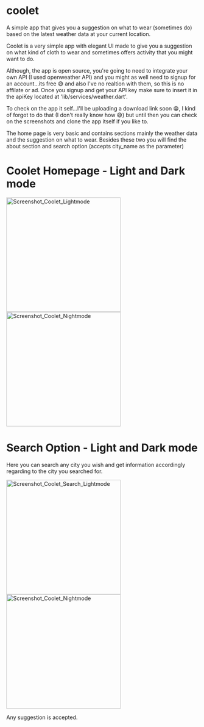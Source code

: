 # coolet

A simple app that gives you a suggestion on what to wear (sometimes do) based on the latest weather data at your current location.

Coolet is a very simple app with elegant UI made to give you a suggestion on what kind of cloth to wear and sometimes offers activity that you might want to do. 

Although, the app is open source, you're going to need to integrate your own API (I used openweather API) and you might as well need to signup for an account...its free 😅 and also I've no realtion with them, so this is no affilate or ad. Once you signup and get your API key make sure to insert it in the apiKey located at 'lib/services/weather.dart'.

To check on the app it self...I'll be uploading a download link soon 😁, I kind of forgot to do that (I don't really know how 😅) but until then you can check on the screenshots and clone the app itself if you like to.


The home page is very basic and contains sections mainly the weather data and the suggestion on what to wear. Besides these two you will find the about section and search option (accepts city_name as the parameter)
<h1> Coolet Homepage - Light and Dark mode </h1>
<p float="left">
<img src="https://user-images.githubusercontent.com/72602331/150352790-2fdada3e-b874-426d-a457-d32a64dea341.jpg"  alt="Screenshot_Coolet_Lightmode"  width=300>
<img src="https://user-images.githubusercontent.com/72602331/150352774-7010a9f9-bb8a-47cc-a56c-e5e317bee894.jpg" alt="Screenshot_Coolet_Nightmode" width=300>
 </p>
 
<h1> Search Option - Light and Dark mode </h1>
<p>Here you can search any city you wish and get information accordingly regarding to the city you searched for. </p>
 <p float="left">
<img src="https://user-images.githubusercontent.com/72602331/150356979-3c5b12d1-a752-4022-b3ad-83f7dac116ef.jpg"  alt="Screenshot_Coolet_Search_Lightmode"  width=300>
<img src="https://user-images.githubusercontent.com/72602331/150356991-bf83ab61-dbba-4db8-a3a0-3d67e939dbd8.jpg" alt="Screenshot_Coolet_Nightmode" width=300>
 </p>
 
 Any suggestion is accepted. 
 
